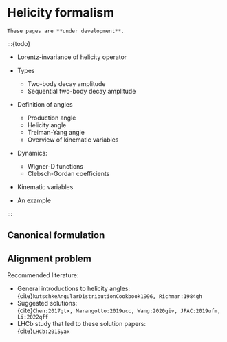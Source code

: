 # Helicity formalism

```{warning}
These pages are **under development**.
```

:::{todo}

- Lorentz-invariance of helicity operator

- Types

  - Two-body decay amplitude
  - Sequential two-body decay amplitude

- Definition of angles

  - Production angle
  - Helicity angle
  - Treiman-Yang angle
  - Overview of kinematic variables

- Dynamics:

  - Wigner-D functions
  - Clebsch-Gordan coefficients

- Kinematic variables
- An example

:::

<!-- Two particle states are the key element here. With these one can construct
states of total spin $J$ and projection $M$.

The probability amplitude of a state with spin J and projection M decaying into
two particles 1 and 2 with helicities $\lambda_i$ and momentum $\vec{p}$ in the
cms frame is given by {cite}`chungSpinFormalismsUpdated2014`, p.16.

$$
two body decay amplitude here
$$

In the helicity formalism sequential two body decays are easy to handle

$$
seq two body decay amplitude here
$$

Then show explicitly what ComPWA implements and which components correspond to
what part in the equation. So we would refer in the Doxygen docs to

- the Wigner-$D$ functions

- the Kinematics class

- the IntensityBuilderXML with the two functions createSequentialAmplitudeFT
  createHelicityDecayFT

- the dynamical functions

- the phase space element calculations?

[IntensityBuilderXML](https://compwa.github.io/ComPWA/classComPWA_1_1Physics_1_1IntensityBuilderXML.html)
-->

## Canonical formulation

<!-- The canonical formalism gives access to the orbital angular momentum $L$ and
the coupled Spin $S$ arising from a two particle state.

There is a simple connection between the two formalism. Show that here

This expression is simply inserted into equation () and that is it!

The choice of the formalism depends on the physics process being analyzed. Give
an example here. -->

## Alignment problem

Recommended literature:

<!-- cspell:ignore aaij Dalitzplot Marangotto Threebody -->

- General introductions to helicity angles: <br>
  {cite}`kutschkeAngularDistributionCookbook1996, Richman:1984gh`
- Suggested solutions: <br>
  {cite}`Chen:2017gtx, Marangotto:2019ucc, Wang:2020giv, JPAC:2019ufm, Li:2022qff`
- LHCb study that led to these solution papers: <br>
  {cite}`LHCb:2015yax`
